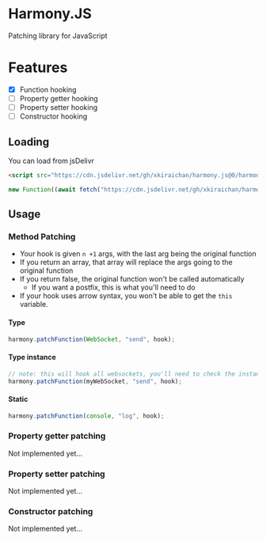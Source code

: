 # Harmony.JS
Patching library for JavaScript

# Features
- [x] Function hooking
- [ ] Property getter hooking
- [ ] Property setter hooking
- [ ] Constructor hooking

## Loading
You can load from jsDelivr
```html
<script src="https://cdn.jsdelivr.net/gh/xkiraichan/harmony.js@0/harmony.js">
```
```js
new Function((await fetch("https://cdn.jsdelivr.net/gh/xkiraichan/harmony.js@0/harmony.js")).text())();
```

## Usage
### Method Patching
- Your hook is given `n +1` args, with the last arg being the original function
- If you return an array, that array will replace the args going to the original function
- If you return false, the original function won't be called automatically
  - If you want a postfix, this is what you'll need to do
- If your hook uses arrow syntax, you won't be able to get the `this` variable.
#### Type 
```js
harmony.patchFunction(WebSocket, "send", hook);
```

#### Type instance
```js
// note: this will hook all websockets, you'll need to check the instance using `this`
harmony.patchFunction(myWebSocket, "send", hook);
```

#### Static
```js
harmony.patchFunction(console, "log", hook);
```

### Property getter patching
Not implemented yet...

### Property setter patching
Not implemented yet...

### Constructor patching
Not implemented yet...
